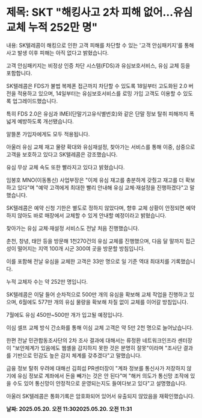 # **제목: SKT "해킹사고 2차 피해 없어…유심 교체 누적 252만 명"**

  내용: SK텔레콤이 해킹으로 인한 고객 피해를 차단할 수 있는 '고객 안심패키지'를 통해 사고 발생 이후 피해는 아직 없다고 밝혔습니다.

고객 안심패키지는 비정상 인증 차단 시스템(FDS)과 유심보호서비스, 유심 교체 등을 포함합니다.

SK텔레콤은 FDS가 불법 복제폰 접근까지 차단할 수 있도록 18일부터 고도화된 2.0 버전을 적용하고 있으며, 14일부터는 유심보호서비스를 로밍 가입 고객도 이용할 수 있도록 업그레이드했습니다.

특히 FDS 2.0은 유심과 IMEI(단말기고유식별번호)와 같은 단말 정보 탈취 피해까지 폭넓게 예방하도록 개선됐습니다.

알뜰폰 가입자에게도 모두 적용됩니다.

아울러 유심 교체 재고 물량 확대와 유심재설정, 찾아가는 서비스를 통해 이중, 삼중으로 고객을 보호하고 있다고 SK텔레콤은 강조했습니다.

유심 무상 교체 속도 또한 빨라지고 있다고 밝혔습니다.

임봉호 MNO(이동통신) 사업부장은 "이제 유심 재고를 충분하게 갖췄고 재고를 더 확보하고 있다"며 "예약 고객에게 최대한 빨리 안내해 유심 교체·재설정을 진행하겠다"고 말했습니다.

SK텔레콤은 예약 신청 기한은 별도로 정하지 않았다며, 향후 교체 상황이 안정되면 예약하지 않아도 바로 매장에서 교체할 수 있게 안내할 예정이라고 밝혔습니다.

찾아가는 유심 교체·재설정 서비스도 전날 처음 진행했습니다.

춘천, 창녕, 태안 등을 방문해 1천270건의 유심 교체를 진행했으며, 다음 달 말까지 접근성이 떨어지는 지역 100개 시군 300여 곳을 방문할 방침입니다.

이를 포함해 전날 유심을 교체한 고객은 33만 명으로 일 기준 역대 최대치를 기록했습니다.

누적 교체자 수는 약 252만 명입니다.

SK텔레콤은 이달 들어 순차적으로 500만 개의 유심을 확보해 교체 작업을 진행하고 있으며, 6월에도 577만 개의 유심 물량을 확보해 차질 없이 교체를 이어갈 방침입니다.

7월에도 유심 450만~500만 개가 입고될 예정입니다.

이심 셀프 교체 방식 간소화를 통해 이심 교체 고객은 약 5만 2천 명으로 늘어났습니다.

한편 전날 민관합동조사단의 2차 조사 결과에 대해서는 류정환 네트워크인프라 센터장이 "보안체계가 있음에도 웹셸을 감지하지 못한 것은 분명히 잘못"이라며 "조사단 결과를 기반으로 민감도 높은 감지 체계를 갖추겠다"고 말했습니다.

금융 정보 탈취 우려에 대해선 김희섭 PR센터장이 "계좌 정보를 통신사가 저장하지 않기에 유심 정보로 계좌에서 돈을 빼가는 것은 안 된다"며 "해커 의도가 통신망 조작에 있을 수도 있어 통신망이 안정적으로 운영되는지도 들여다보고 있다"고 설명했습니다.

아울러 SK텔레콤은 통화기록은 암호화되어 있어서 유출되지 않았음을 재확인했습니다.

  **날짜: 2025.05.20. 오전 11:302025.05.20. 오전 11:31**